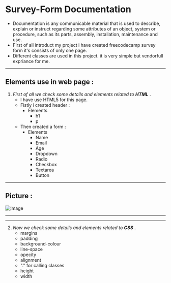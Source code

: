 # Survey-Form Documentation
* Documentation is any communicable material that is used to describe, explain or instruct regarding some attributes of an object, system or procedure, such as its parts, assembly, installation, maintenance and use.
* First of all introduct my project i have created freecodecamp survey form it's consists of only one page.
* Different classes are used in this project. it is very simple but vendorfull expriance for me.
---
## Elements use in web page : 
1. *First of all we check some details and elements related to **HTML*** .
    * I have use HTML5 for this page.
    * Fistly i created header :
        * Elements
            * h1
            * p
    * Then created a form : 
        * Elements
            * Name
            * Email
            * Age
            * Dropdown
            * Radio
            * Checkbox
            * Textarea
            * Button
---
## Picture : 

![image](a.jpg)

---


---
2. *Now we check some details and elements related to **CSS*** .
    * margins
    * padding 
    * background-colour
    * line-space
    * opecity
    * alignment
    * "." for calling classes 
    * height
    * width

